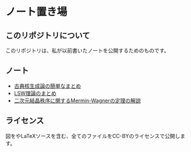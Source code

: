 # ノート置き場

## このリポジトリについて

このリポジトリは、私が以前書いたノートを公開するためのものです。

## ノート

* [古典核生成論の簡単なまとめ](cnt/cntnote.pdf)
* [LSW理論のまとめ](lsw/lswnote.pdf)
* [二次元結晶秩序に関するMermin-Wagnerの定理の解説](mermin/mermin.pdf)

## ライセンス

図をやLaTeXソースを含む、全てのファイルをCC-BYのライセンスで公開します。
